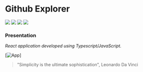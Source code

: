 <h1>Github Explorer</h1>

![](https://via.placeholder.com/55/ead41c/000000?text=JS)
![](https://via.placeholder.com/55/0076c6/fff?text=TS)
![](https://via.placeholder.com/55/00a4d6/fff?text=CSS)
![](https://via.placeholder.com/55/f25320/fff?text=HTML)

### Presentation

<p>
  <i>React application developed using Typescript/JavaScript.</i>
  <br>
</p>

[![App](https://github.com/wallaceb-dev/github-explorer/blob/main/demo.gif)]

> "Simplicity is the ultimate sophistication", Leonardo Da Vinci
